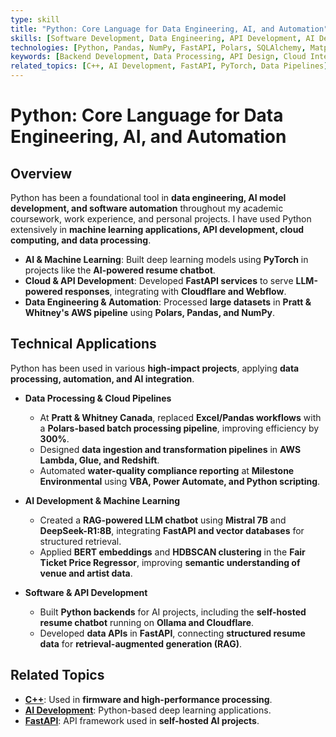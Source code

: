 ```yaml
---
type: skill
title: "Python: Core Language for Data Engineering, AI, and Automation"
skills: [Software Development, Data Engineering, API Development, AI Development, Automation]
technologies: [Python, Pandas, NumPy, FastAPI, Polars, SQLAlchemy, Matplotlib, Scikit-learn]
keywords: [Backend Development, Data Processing, API Design, Cloud Integration, Machine Learning]
related_topics: [C++, AI Development, FastAPI, PyTorch, Data Pipelines]
---
```


# Python: Core Language for Data Engineering, AI, and Automation

## Overview
Python has been a foundational tool in **data engineering, AI model development, and software automation** throughout my academic coursework, work experience, and personal projects. I have used Python extensively in **machine learning applications, API development, cloud computing, and data processing**.

- **AI & Machine Learning**: Built deep learning models using **PyTorch** in projects like the **AI-powered resume chatbot**.
- **Cloud & API Development**: Developed **FastAPI services** to serve **LLM-powered responses**, integrating with **Cloudflare and Webflow**.
- **Data Engineering & Automation**: Processed **large datasets** in **Pratt & Whitney's AWS pipeline** using **Polars, Pandas, and NumPy**.

## Technical Applications
Python has been used in various **high-impact projects**, applying **data processing, automation, and AI integration**.

- **Data Processing & Cloud Pipelines**  
  - At **Pratt & Whitney Canada**, replaced **Excel/Pandas workflows** with a **Polars-based batch processing pipeline**, improving efficiency by **300%**.
  - Designed **data ingestion and transformation pipelines** in **AWS Lambda, Glue, and Redshift**.
  - Automated **water-quality compliance reporting** at **Milestone Environmental** using **VBA, Power Automate, and Python scripting**.

- **AI Development & Machine Learning**  
  - Created a **RAG-powered LLM chatbot** using **Mistral 7B** and **DeepSeek-R1:8B**, integrating **FastAPI and vector databases** for structured retrieval.
  - Applied **BERT embeddings** and **HDBSCAN clustering** in the **Fair Ticket Price Regressor**, improving **semantic understanding of venue and artist data**.

- **Software & API Development**  
  - Built **Python backends** for AI projects, including the **self-hosted resume chatbot** running on **Ollama and Cloudflare**.
  - Developed **data APIs** in **FastAPI**, connecting **structured resume data** for **retrieval-augmented generation (RAG)**.

## Related Topics
- **[C++](#c++-high-performance-systems-programming)**: Used in **firmware and high-performance processing**.
- **[AI Development](#ai-development-with-pytorch)**: Python-based deep learning applications.
- **[FastAPI](#fastapi-cloud-integrated-llm-apis)**: API framework used in **self-hosted AI projects**.
